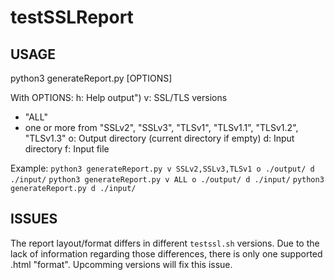 # testSSLReport

## USAGE
python3 generateReport.py \[OPTIONS\]

With OPTIONS:
h: Help output")
v: SSL/TLS versions
   - "ALL"
   - one or more from "SSLv2", "SSLv3", "TLSv1", "TLSv1.1", "TLSv1.2", "TLSv1.3"
o: Output directory (current directory if empty)
d: Input directory
f: Input file

Example:
`python3 generateReport.py v SSLv2,SSLv3,TLSv1 o ./output/ d ./input/`
`python3 generateReport.py v ALL o ./output/ d ./input/`
`python3 generateReport.py d ./input/`

## ISSUES
The report layout/format differs in different `testssl.sh` versions. Due to the lack of information regarding those differences, there is only one supported .html "format". Upcomming versions will fix this issue.